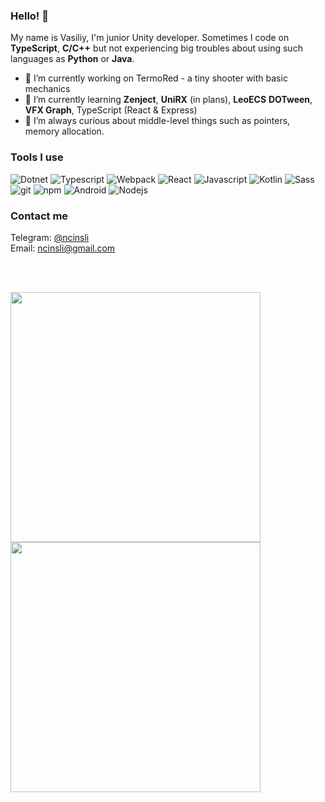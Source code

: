 ### Hello! 👋

My name is Vasiliy, 
I'm junior Unity developer. Sometimes I code on **TypeScript**, **C/C++** but
not experiencing big troubles about using such languages as **Python** or **Java**. 

- 🔭 I’m currently working on TermoRed - a tiny shooter with basic mechanics 
- 🌱 I’m currently learning **Zenject**, **UniRX** (in plans), **LeoECS** **DOTween**, **VFX Graph**, TypeScript (React & Express)
- 👯 I’m always curious about middle-level things such as pointers, memory allocation.


<h3>Tools I use</h3>
<p>
  <img alt="Dotnet" src="https://img.shields.io/badge/-Dotnet-986AD0?style=flat-square&logo=dotnet&logoColor=white" />
  <img alt="Typescript" src="https://img.shields.io/badge/-Typescript-007ACC?style=flat-square&logo=typescript&logoColor=white" />
  <img alt="Webpack" src="https://img.shields.io/badge/-Webpack-8DD6F9?style=flat-square&logo=webpack&logoColor=white" />
  <img alt="React" src="https://img.shields.io/badge/-React-45b8d8?style=flat-square&logo=react&logoColor=white" />
  <img alt="Javascript" src="https://img.shields.io/badge/-Javascript-EFD927?style=flat-square&logo=javascript&logoColor=white" /> 
  <img alt="Kotlin" src="https://img.shields.io/badge/-Kotlin-796BDA?style=flat-square&logo=kotlin&logoColor=white" />
  <img alt="Sass" src="https://img.shields.io/badge/-Sass-CC6699?style=flat-square&logo=sass&logoColor=white" />
  <img alt="git" src="https://img.shields.io/badge/-Git-F05032?style=flat-square&logo=git&logoColor=white" />
  <img alt="npm" src="https://img.shields.io/badge/-NPM-CB3837?style=flat-square&logo=npm&logoColor=white" />
  <img alt="Android" src="https://img.shields.io/badge/-Android-63D07F?style=flat-square&logo=android&logoColor=white" />
  <img alt="Nodejs" src="https://img.shields.io/badge/-Nodejs-43853d?style=flat-square&logo=Node.js&logoColor=white" />
</p>
  
<h3>Contact me</h3>

Telegram: <a href = "https://t.me/ncinsli"> @ncinsli </a>   
Email: ncinsli@gmail.com

<br> <br>

<p>
  <img src = "https://user-images.githubusercontent.com/56553344/177145338-f05f04f6-f0c5-4d60-ac82-1330a20c3c70.png" height=400 \>
  <img src = "https://user-images.githubusercontent.com/56553344/177145839-3eabfe7d-3a0d-435d-8486-340a49bda976.png" height=400 \>

  <!--   <img alt="Unity" src="https://cdn.domestika.org/c_fill,dpr_auto,f_auto,h_1200,pg_1,t_base_params,w_1200/v1641570264/blog-post-covers/000/002/158/2158-original.jpg?1641570264" height=100 /> -->
<!--   <img alt="Zenject" src="https://pbs.twimg.com/profile_images/1379491996763574272/kJBWq3T4_400x400.jpg" height=100 /> -->
<!--   <img alt="UniRX" src="https://assetstorev1-prd-cdn.unity3d.com/key-image/409e7382-0cd2-4236-b9a0-dbffe049d122.jpg" height=100 /> -->
<!--   <img alt="AR Foundation" src="https://images1.russianblogs.com/218/cb/cba2f1134e3d161f3e7d2a5b20b3a64a.JPEG" height=100 /> -->
<!--   <img alt="DOTween" src="https://user-images.githubusercontent.com/56553344/177145028-a6dccd58-dbf6-4181-a5d5-f9a7d159bc2d.png" height=100 /> -->
</p>
